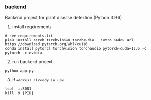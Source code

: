 ### backend
Backend project for plant disease detection (Python 3.9.6)

1. install requirements
```shell
# see requirements.txt
pip3 install torch torchvision torchaudio --extra-index-url https://download.pytorch.org/whl/cu116
conda install pytorch torchvision torchaudio pytorch-cuda=11.6 -c pytorch -c nvidia
```

2. run backend project
```shell
python app.py
```

3. if `address already in use`
```shell
lsof -i:8081
kill -9 {PID}
```